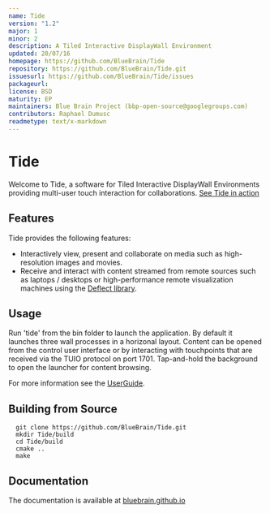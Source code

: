 ```yaml
---
name: Tide
version: "1.2"
major: 1
minor: 2
description: A Tiled Interactive DisplayWall Environment
updated: 20/07/16
homepage: https://github.com/BlueBrain/Tide
repository: https://github.com/BlueBrain/Tide.git
issuesurl: https://github.com/BlueBrain/Tide/issues
packageurl: 
license: BSD
maturity: EP
maintainers: Blue Brain Project (bbp-open-source@googlegroups.com)
contributors: Raphael Dumusc
readmetype: text/x-markdown
---
```

# Tide

Welcome to Tide, a software for Tiled Interactive DisplayWall Environments
providing multi-user touch interaction for collaborations. 
[See Tide in action](https://www.youtube.com/watch?v=wATHwvRFGz0)

## Features

Tide provides the following features:
* Interactively view, present and collaborate on media such as high-resolution
  images and movies.
* Receive and interact with content streamed from remote sources such as
  laptops / desktops or high-performance remote visualization machines using the
  [Deflect library](https://github.com/BlueBrain/Deflect.git).

## Usage

Run 'tide' from the bin folder to launch the application. By default it launches
three wall processes in a horizonal layout. Content can be opened from the
control user interface or by interacting with touchpoints that are received via
the TUIO protocol on port 1701. Tap-and-hold the background to open the launcher
for content browsing.

For more information see the
[UserGuide](http://bluebrain.github.io/Tide-1.0/_user_guide.html).

## Building from Source

```
  git clone https://github.com/BlueBrain/Tide.git
  mkdir Tide/build
  cd Tide/build
  cmake ..
  make
```

## Documentation

The documentation is available at
[bluebrain.github.io](http://bluebrain.github.io/)

